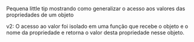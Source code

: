 Pequena little tip mostrando como generalizar o acesso aos valores das propriedades de um objeto

v2: O acesso ao valor foi isolado em uma função que recebe o objeto e o nome da propriedade e retorna o valor desta propriedade nesse objeto.
